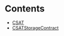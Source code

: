 

# Contents
- [CSAT](CSAT.sol/contract.CSAT.md)
- [CSATStorageContract](CSATStorageContract.sol/contract.CSATStorageContract.md)
